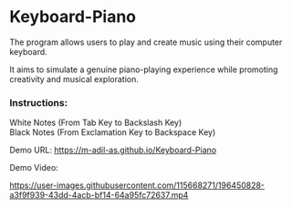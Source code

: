 # Keyboard-Piano
The program allows users to play and create music using their computer keyboard.

It aims to simulate a genuine piano-playing experience while promoting creativity and musical exploration.

### Instructions:
White Notes (From Tab Key to Backslash Key)        
Black Notes (From Exclamation Key to Backspace Key)       

Demo URL: https://m-adil-as.github.io/Keyboard-Piano

Demo Video:

https://user-images.githubusercontent.com/115668271/196450828-a3f9f939-43dd-4acb-bf14-64a95fc72637.mp4
